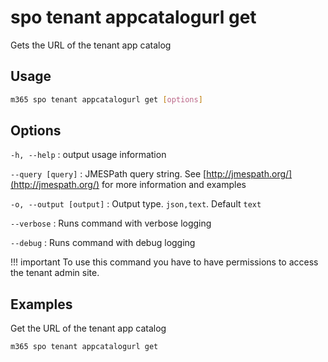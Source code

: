 # spo tenant appcatalogurl get

Gets the URL of the tenant app catalog

## Usage

```sh
m365 spo tenant appcatalogurl get [options]
```

## Options

`-h, --help`
: output usage information

`--query [query]`
: JMESPath query string. See [http://jmespath.org/](http://jmespath.org/) for more information and examples

`-o, --output [output]`
: Output type. `json,text`. Default `text`

`--verbose`
: Runs command with verbose logging

`--debug`
: Runs command with debug logging

!!! important
    To use this command you have to have permissions to access the tenant admin site.

## Examples

Get the URL of the tenant app catalog

```sh
m365 spo tenant appcatalogurl get
```